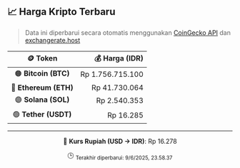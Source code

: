 

<!-- HARGA_KRIPTO -->
## 📈 Harga Kripto Terbaru

> Data ini diperbarui secara otomatis menggunakan [CoinGecko API](https://www.coingecko.com/) dan [exchangerate.host](https://exchangerate.host/)

<div align="center">

| 🪙 Token | 💰 Harga (IDR) |
|:------:|---------------:|
| 🟠 **Bitcoin (BTC)**   | Rp 1.756.715.100 |
| 🔵 **Ethereum (ETH)**  | Rp 41.730.064 |
| 🟣 **Solana (SOL)**    | Rp 2.540.353 |
| 🟢 **Tether (USDT)**   | Rp 16.285 |

---

💱 **Kurs Rupiah (USD → IDR)**: Rp 16.278

🕒 <sub>Terakhir diperbarui: 9/6/2025, 23.58.37</sub>

</div>
<!-- /HARGA_KRIPTO -->